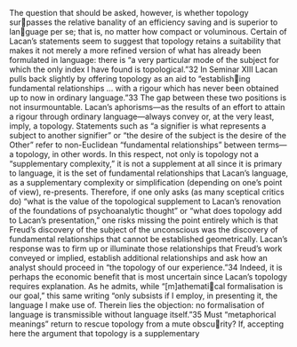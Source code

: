 The question that should be asked, however, is whether topology sur￾passes the relative banality of an efficiency saving and is superior to lan￾guage per se; that is, no matter how compact or voluminous. Certain 
of Lacan’s statements seem to suggest that topology retains a suitability 
that makes it not merely a more refined version of what has already been 
formulated in language: there is “a very particular mode of the subject 
for which the only index I have found is topological.”32 In Seminar XIII
Lacan pulls back slightly by offering topology as an aid to “establish￾ing fundamental relationships … with a rigour which has never been 
obtained up to now in ordinary language.”33 The gap between these two 
positions is not insurmountable. Lacan’s aphorisms—as the results of an 
effort to attain a rigour through ordinary language—always convey or, at 
the very least, imply, a topology. Statements such as “a signifier is what 
represents a subject to another signifier” or “the desire of the subject is the 
desire of the Other” refer to non-Euclidean “fundamental relationships” 
between terms—a topology, in other words. In this respect, not only is 
topology not a “supplementary complexity,” it is not a supplement at all 
since it is primary to language, it is the set of fundamental relationships 
that Lacan’s language, as a supplementary complexity or simplification 
(depending on one’s point of view), re-presents. Therefore, if one only 
asks (as many sceptical critics do) “what is the value of the topological 
supplement to Lacan’s renovation of the foundations of psychoanalytic 
thought” or “what does topology add to Lacan’s presentation,” one risks 
missing the point entirely which is that Freud’s discovery of the subject 
of the unconscious was the discovery of fundamental relationships that 
cannot be established geometrically. Lacan’s response was to firm up or 
illuminate those relationships that Freud’s work conveyed or implied, 
establish additional relationships and ask how an analyst should proceed 
in “the topology of our experience.”34
Indeed, it is perhaps the economic benefit that is most uncertain since 
Lacan’s topology requires explanation. As he admits, while “[m]athemati￾cal formalisation is our goal,” this same writing “only subsists if I employ, 
in presenting it, the language I make use of. Therein lies the objection: no 
formalisation of language is transmissible without language itself.”35 Must 
“metaphorical meanings” return to rescue topology from a mute obscu￾rity? If, accepting here the argument that topology is a supplementary 
